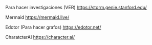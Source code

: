 
Para hacer investigaciones (VER)
  https://storm.genie.stanford.edu/

Mermaid
  https://mermaid.live/
  
Edotor (Para hacer grafos)
  https://edotor.net/

CharatcterAI
  https://character.ai/
  
